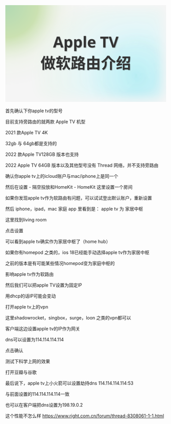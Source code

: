[![视频讲解](apple_tv.svg)](https://www.youtube.com/watch?v=13MIs5wHJds)

首先确认下你apple tv的型号

目前支持旁路由的就两款 Apple TV 机型

2021 款Apple TV 4K 

32gb 与 64gb都是支持的

2022 款Apple TV128GB 版本也支持

2022 Apple TV 64GB 版本以及其他型号没有 Thread 网络，并不支持旁路由

确认你apple tv上的icloud账户与mac/iphone上是同一个

然后在设置 - 隔空投放和HomeKit - HomeKit 这里设置一个房间

如果你发现apple tv作为软路由有问题，可以试试登出默认账户，重新设置

然后 iphone，ipad，mac 家庭 app 里看到是： apple tv 为 家居中枢

这里找到living room

点击设置

可以看到apple tv确实作为家居中枢了（home hub）

如果你有homepod 之类的，ios 18已经能手动选择apple tv作为家居中枢

之前的版本是有可能某些情况homepod变为家庭中枢的

影响apple tv作为软路由

然后我们可以把apple TV设置为固定IP 

用dhcp的话IP可能会变动

打开apple tv上的vpn

这里shadowrocket，singbox，surge，loon 之类的vpn都可以

客户端这边设置apple tv的IP作为网关

 dns可以设置为114.114.114.114 

点击确认

测试下科学上网的效果

打开豆瓣与谷歌

最后说下，apple tv上小火箭可以设置劫持dns 114.114.114.114:53

与前面设置的114.114.114.114一致

也可以在客户端把dns设置为198.19.0.2

这个性能不怎么样 https://www.right.com.cn/forum/thread-8308061-1-1.html
